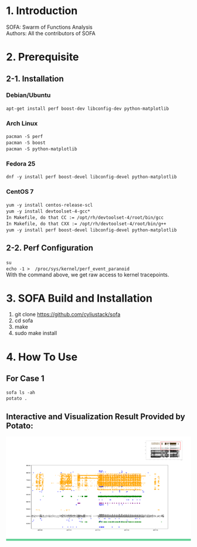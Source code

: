 # 1. Introduction
SOFA: Swarm of Functions Analysis  
Authors: All the contributors of SOFA

# 2. Prerequisite

## 2-1. Installation 
### Debian/Ubuntu
`apt-get install perf boost-dev libconfig-dev python-matplotlib` 
### Arch Linux
`pacman -S perf`  
`pacman -S boost`  
`pacman -S python-matplotlib`  
### Fedora 25
`dnf -y install perf boost-devel libconfig-devel python-matplotlib`
### CentOS 7
`yum -y install centos-release-scl`  
`yum -y install devtoolset-4-gcc*`  
`In Makefile, do that CC := /opt/rh/devtoolset-4/root/bin/gcc`  
`In Makefile, do that CXX := /opt/rh/devtoolset-4/root/bin/g++`  
`yum -y install perf boost-devel libconfig-devel python-matplotlib`  


## 2-2. Perf Configuration
`su`  
`echo -1 >  /proc/sys/kernel/perf_event_paranoid`    
With the command above, we get raw access to kernel tracepoints.

# 3. SOFA Build and Installation 
1. git clone https://github.com/cyliustack/sofa
2. cd sofa 
3. make 
4. sudo make install

# 4. How To Use
## For Case 1
```
sofa ls -ah  
potato .    
```
## Interactive and Visualization Result Provided by Potato:  
![Alt text](demo.png)

